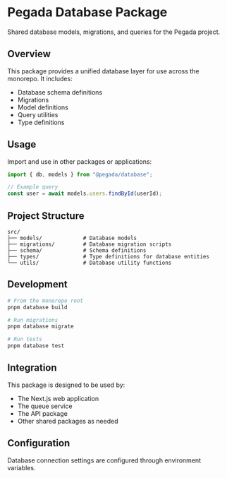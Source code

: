 # Pegada Database Package

Shared database models, migrations, and queries for the Pegada project.

## Overview

This package provides a unified database layer for use across the monorepo. It includes:

- Database schema definitions
- Migrations
- Model definitions
- Query utilities
- Type definitions

## Usage

Import and use in other packages or applications:

```typescript
import { db, models } from "@pegada/database";

// Example query
const user = await models.users.findById(userId);
```

## Project Structure

```
src/
├── models/             # Database models
├── migrations/         # Database migration scripts
├── schema/             # Schema definitions
├── types/              # Type definitions for database entities
└── utils/              # Database utility functions
```

## Development

```bash
# From the monorepo root
pnpm database build

# Run migrations
pnpm database migrate

# Run tests
pnpm database test
```

## Integration

This package is designed to be used by:

- The Next.js web application
- The queue service
- The API package
- Other shared packages as needed

## Configuration

Database connection settings are configured through environment variables.
